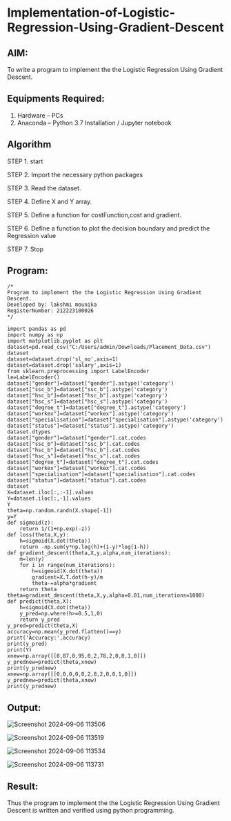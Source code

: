 # Implementation-of-Logistic-Regression-Using-Gradient-Descent

## AIM:
To write a program to implement the the Logistic Regression Using Gradient Descent.

## Equipments Required:
1. Hardware – PCs
2. Anaconda – Python 3.7 Installation / Jupyter notebook

## Algorithm
STEP 1. start

STEP 2. Import the necessary python packages

STEP 3. Read the dataset.

STEP 4. Define X and Y array.

STEP 5. Define a function for costFunction,cost and gradient.

STEP 6. Define a function to plot the decision boundary and predict the Regression value

STEP 7. Stop

## Program:
```
/*
Program to implement the the Logistic Regression Using Gradient Descent.
Developed by: lakshmi mounika
RegisterNumber: 212223100026
*/
```
```
import pandas as pd
import numpy as np
import matplotlib.pyplot as plt
dataset=pd.read_csv("C:/Users/admin/Downloads/Placement_Data.csv")
dataset
dataset=dataset.drop('sl_no',axis=1)
dataset=dataset.drop('salary',axis=1)
from sklearn.preprocessing import LabelEncoder
le=LabelEncoder()
dataset["gender"]=dataset["gender"].astype('category')
dataset["ssc_b"]=dataset["ssc_b"].astype('category')
dataset["hsc_b"]=dataset["hsc_b"].astype('category')
dataset["hsc_s"]=dataset["hsc_s"].astype('category')
dataset["degree_t"]=dataset["degree_t"].astype('category')
dataset["workex"]=dataset["workex"].astype('category')
dataset["specialisation"]=dataset["specialisation"].astype('category')
dataset["status"]=dataset["status"].astype('category')
dataset.dtypes
dataset["gender"]=dataset["gender"].cat.codes
dataset["ssc_b"]=dataset["ssc_b"].cat.codes
dataset["hsc_b"]=dataset["hsc_b"].cat.codes
dataset["hsc_s"]=dataset["hsc_s"].cat.codes
dataset["degree_t"]=dataset["degree_t"].cat.codes
dataset["workex"]=dataset["workex"].cat.codes
dataset["specialisation"]=dataset["specialisation"].cat.codes
dataset["status"]=dataset["status"].cat.codes
dataset
X=dataset.iloc[:,:-1].values
Y=dataset.iloc[:,-1].values
Y
theta=np.random.randn(X.shape[-1])
y=Y
def sigmoid(z):
    return 1/(1+np.exp(-z))
def loss(theta,X,y):
    h=sigmoid(X.dot(theta))
    return -np.sum(y*np.log(h)+(1-y)*log(1-h))
def gradient_descent(theta,X,y,alpha,num_iterations):
    m=len(y)
    for i in range(num_iterations):
        h=sigmoid(X.dot(theta))
        gradient=X.T.dot(h-y)/m
        theta-=alpha*gradient
    return theta
theta=gradient_descent(theta,X,y,alpha=0.01,num_iterations=1000)
def predict(theta,X):
    h=sigmoid(X.dot(theta))
    y_pred=np.where(h>=0.5,1,0)
    return y_pred
y_pred=predict(theta,X)
accuracy=np.mean(y_pred.flatten()==y)
print('Accuracy:',accuracy)
print(y_pred)
print(Y)
xnew=np.array([[0,87,0,95,0,2,78,2,0,0,1,0]])
y_prednew=predict(theta,xnew)
print(y_prednew)
xnew=np.array([[0,0,0,0,0,2,8,2,0,0,1,0]])
y_prednew=predict(theta,xnew)
print(y_prednew)
```
## Output:
![Screenshot 2024-09-06 113506](https://github.com/user-attachments/assets/ba8d67e7-38d2-48e8-9a7f-6f83e5368bc4)

![Screenshot 2024-09-06 113519](https://github.com/user-attachments/assets/a2492959-cd34-48fb-9c2a-ff9af02d7710)

![Screenshot 2024-09-06 113534](https://github.com/user-attachments/assets/b4199523-2265-4e0a-a790-abd4742fadeb)

![Screenshot 2024-09-06 113731](https://github.com/user-attachments/assets/16567f90-97eb-4aab-8d0c-c1f56170d5d5)

## Result:
Thus the program to implement the the Logistic Regression Using Gradient Descent is written and verified using python programming.

